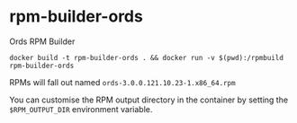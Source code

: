 # rpm-builder-ords
Ords RPM Builder

```shell
docker build -t rpm-builder-ords . && docker run -v $(pwd):/rpmbuild rpm-builder-ords 
```

RPMs will fall out named ```ords-3.0.0.121.10.23-1.x86_64.rpm```

You can customise the RPM output directory in the container by setting the ```$RPM_OUTPUT_DIR``` environment variable.
